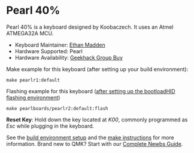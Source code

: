 # Pearl 40%

Pearl 40% is a keyboard designed by Koobaczech. It uses an Atmel
ATMEGA32A MCU.

* Keyboard Maintainer: [Ethan Madden](https://github.com/jetpacktuxedo)
* Hardware Supported: Pearl
* Hardware Availability: [Geekhack Group Buy](https://geekhack.org/index.php?topic=92259.0)

Make example for this keyboard (after setting up your build environment):

    make pearlr1:default

Flashing example for this keyboard ([after setting up the bootloadHID flashing environment](https://docs.qmk.fm/#/flashing_bootloadhid))

    make pearlboards/pearlr2:default:flash

**Reset Key**: Hold down the key located at *K00*, commonly programmed as *Esc* while plugging in the keyboard.

See the [build environment setup](https://docs.qmk.fm/#/getting_started_build_tools) and the [make instructions](https://docs.qmk.fm/#/getting_started_make_guide) for more information. Brand new to QMK? Start with our [Complete Newbs Guide](https://docs.qmk.fm/#/newbs).
